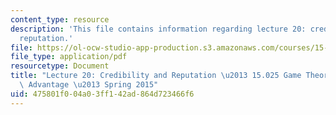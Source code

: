 ```yaml
---
content_type: resource
description: 'This file contains information regarding lecture 20: credibility and
  reputation.'
file: https://ol-ocw-studio-app-production.s3.amazonaws.com/courses/15-025-game-theory-for-strategic-advantage-spring-2015/475801f004a03ff142ad864d723466f6_MIT15_025S15_Lec_20.pdf
file_type: application/pdf
resourcetype: Document
title: "Lecture 20: Credibility and Reputation \u2013 15.025 Game Theory for Strategic\
  \ Advantage \u2013 Spring 2015"
uid: 475801f0-04a0-3ff1-42ad-864d723466f6
---
```

